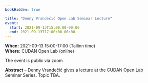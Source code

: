 ```yaml
---
bookHidden: true

title: "Denny Vrandečić Open Lab Seminar Lecture"
event:
  start: 2021-09-13T15:00:00-00:00
  end: 2021-09-13T17:00:00-00:00
---
```


**When:** 2021-09-13 15:00-17:00 (Tallinn time)  
**Where:** CUDAN Open Lab (online)  

The event is public via zoom  

<!--more-->
**Abstract** – Denny Vrandečić gives a lecture at the CUDAN Open Lab Seminar Series. Topic TBA.
